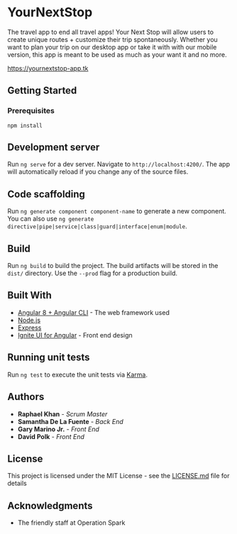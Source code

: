 # YourNextStop
The travel app to end all travel apps! Your Next Stop will allow users to create unique routes + customize their trip spontaneously. Whether you want to plan your trip on our desktop app or take it with with our mobile version, this app is meant to be used as much as your want it and no more. 

https://yournextstop-app.tk

## Getting Started

### Prerequisites

`npm install`

## Development server

Run `ng serve` for a dev server. Navigate to `http://localhost:4200/`. The app will automatically reload if you change any of the source files.

## Code scaffolding

Run `ng generate component component-name` to generate a new component. You can also use `ng generate directive|pipe|service|class|guard|interface|enum|module`.

## Build

Run `ng build` to build the project. The build artifacts will be stored in the `dist/` directory. Use the `--prod` flag for a production build.

## Built With

* [Angular 8 + Angular CLI](https://angular.io/cli) - The web framework used
* [Node.js](https://nodejs.org/en/docs/)
* [Express](https://expressjs.com/en/api.html)
* [Ignite UI for Angular](https://www.infragistics.com/products/ignite-ui-angular) - Front end design

## Running unit tests

Run `ng test` to execute the unit tests via [Karma](https://karma-runner.github.io).

<!-- ## Running end-to-end tests

Run `ng e2e` to execute the end-to-end tests via [Protractor](http://www.protractortest.org/). -->

## Authors

* **Raphael Khan** - *Scrum Master*
* **Samantha De La Fuente** - *Back End*
* **Gary Marino Jr.** - *Front End*
* **David Polk** - *Front End*

## License

This project is licensed under the MIT License - see the [LICENSE.md](LICENSE.md) file for details

## Acknowledgments

* The friendly staff at Operation Spark
